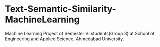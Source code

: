 # Text-Semantic-Similarity-MachineLearning
Machine Learning Project of Semester VI students(Group 3) at School of Engineering and Applied Science, Ahmedabad University.
